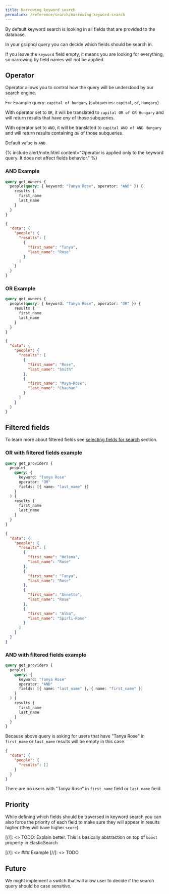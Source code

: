```yaml
---
title: Narrowing keyword search
permalink: /reference/search/narrowing-keyword-search
---
```


By default keyword search is looking in all fields that are provided to the database.

In your graphql query you can decide which fields should be search in.

If you leave the `keyword` field empty, it means you are looking for everything, so narrowing by field names will not be applied.

## Operator

Operator allows you to control how the query will be understood by our search engine.

For Example query: `capital of hungary` (subqueries: `capital`, `of`, `Hungary`)

With operator set to `OR`, it will be translated to `capital OR of OR Hungary` and will return results that have _any_ of those subqueries.

With operator set to `AND`, it will be translated to `capital AND of AND Hungary` and will return results containing _all_ of those subqueries.

Default value is `AND`.

{% include alert/note.html content="Operator is applied only to the keyword query. It does not affect fields behavior." %}

### AND Example

```graphql
query get_owners {
  people(query: { keyword: "Tanya Rose", operator: "AND" }) {
    results {
      first_name
      last_name
    }
  }
}
```

```json
{
  "data": {
    "people": {
      "results": [
        {
          "first_name": "Tanya",
          "last_name": "Rose"
        }
      ]
    }
  }
}
```

### OR Example

```graphql
query get_owners {
  people(query: { keyword: "Tanya Rose", operator: "OR" }) {
    results {
      first_name
      last_name
    }
  }
}
```

```json
{
  "data": {
    "people": {
      "results": [
        {
          "first_name": "Rose",
          "last_name": "Smith"
        },
        {
          "first_name": "Maya-Rose",
          "last_name": "Chauhan"
        }
      ]
    }
  }
}
```

## Filtered fields

To learn more about filtered fields see [selecting fields for search](./selecting-fields-for-search) section.

### OR with filtered fields example

```graphql
query get_providers {
  people(
    query: {
      keyword: "Tanya Rose"
      operator: "OR"
      fields: [{ name: "last_name" }]
    }
  ) {
    results {
      first_name
      last_name
    }
  }
}
```

```json
{
  "data": {
    "people": {
      "results": [
        {
          "first_name": "Helena",
          "last_name": "Rose"
        },
        {
          "first_name": "Tanya",
          "last_name": "Rose"
        },
        {
          "first_name": "Annette",
          "last_name": "Rose"
        },
        {
          "first_name": "Alba",
          "last_name": "Spirli-Rose"
        }
      ]
    }
  }
}
```

### AND with filtered fields example

```graphql
query get_providers {
  people(
    query: {
      keyword: "Tanya Rose"
      operator: "AND"
      fields: [{ name: "last_name" }, { name: "first_name" }]
    }
  ) {
    results {
      first_name
      last_name
    }
  }
}
```

Because above query is asking for users that have "Tanya Rose" in `first_name` or `last_name` results will be empty in this case.

```json
{
  "data": {
    "people": {
      "results": []
    }
  }
}
```

There are no users with "Tanya Rose" in `first_name` field or `last_name` field.

## Priority

While defining which fields should be traversed in keyword search you can also force the priority of each field to make sure they will appear in results higher (they will have higher `score`).

[//]: <> TODO: Explain better. This is basically abstraction on top of `boost` property in ElasticSearch

[//]: <> ### Example
[//]: <> TODO

## Future

We might implement a switch that will allow user to decide if the search query should be case sensitive.
